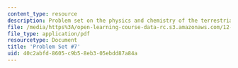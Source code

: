 ```yaml
---
content_type: resource
description: Problem set on the physics and chemistry of the terrestrial planets.
file: /media/https%3A/open-learning-course-data-rc.s3.amazonaws.com/12-002-physics-and-chemistry-of-the-terrestrial-planets-fall-2008/40c2abfd8605c9b58eb305ebdd87a84a_MIT12_002f08_ps07.pdf
file_type: application/pdf
resourcetype: Document
title: 'Problem Set #7'
uid: 40c2abfd-8605-c9b5-8eb3-05ebdd87a84a
---
```

